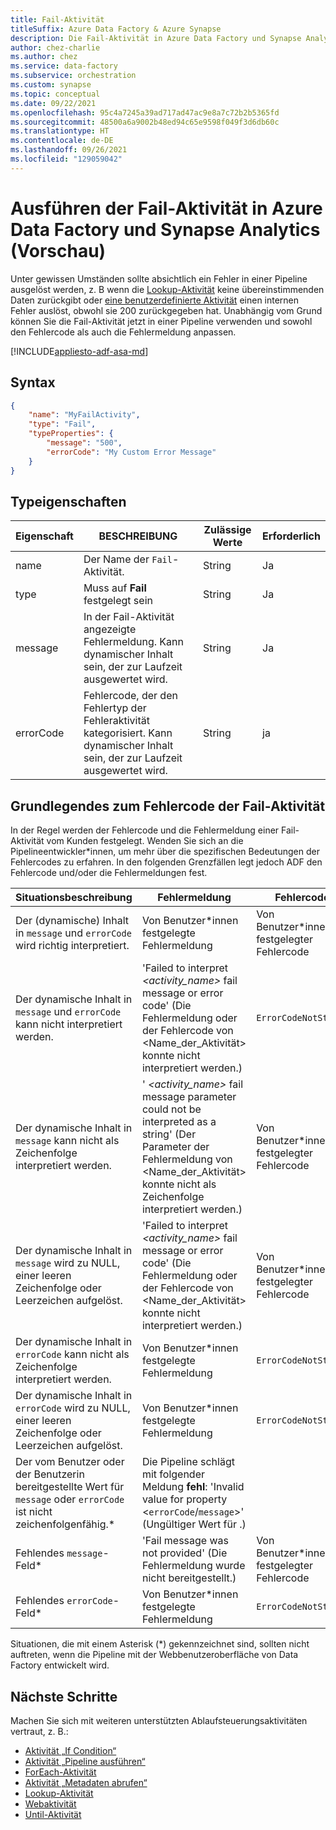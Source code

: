 ```yaml
---
title: Fail-Aktivität
titleSuffix: Azure Data Factory & Azure Synapse
description: Die Fail-Aktivität in Azure Data Factory und Synapse Analytics löst absichtlich einen Fehler in einer Pipeline aus.
author: chez-charlie
ms.author: chez
ms.service: data-factory
ms.subservice: orchestration
ms.custom: synapse
ms.topic: conceptual
ms.date: 09/22/2021
ms.openlocfilehash: 95c4a7245a39ad717ad47ac9e8a7c72b2b5365fd
ms.sourcegitcommit: 48500a6a9002b48ed94c65e9598f049f3d6db60c
ms.translationtype: HT
ms.contentlocale: de-DE
ms.lasthandoff: 09/26/2021
ms.locfileid: "129059042"
---
```

# <a name="execute-fail-activity-in-azure-data-factory-and-synapse-analytics-preview"></a>Ausführen der Fail-Aktivität in Azure Data Factory und Synapse Analytics (Vorschau)

Unter gewissen Umständen sollte absichtlich ein Fehler in einer Pipeline ausgelöst werden, z. B wenn die [Lookup-Aktivität](control-flow-lookup-activity.md) keine übereinstimmenden Daten zurückgibt oder [eine benutzerdefinierte Aktivität](transform-data-using-dotnet-custom-activity.md) einen internen Fehler auslöst, obwohl sie 200 zurückgegeben hat. Unabhängig vom Grund können Sie die Fail-Aktivität jetzt in einer Pipeline verwenden und sowohl den Fehlercode als auch die Fehlermeldung anpassen.

[!INCLUDE[appliesto-adf-asa-md](includes/appliesto-adf-asa-md.md)]


## <a name="syntax"></a>Syntax

```json
{
    "name": "MyFailActivity",
    "type": "Fail",
    "typeProperties": {
        "message": "500",
        "errorCode": "My Custom Error Message"
    }
}

```

## <a name="type-properties"></a>Typeigenschaften

Eigenschaft | BESCHREIBUNG | Zulässige Werte | Erforderlich
-------- | ----------- | -------------- | --------
name | Der Name der `Fail`-Aktivität. | String | Ja
type | Muss auf **Fail** festgelegt sein | String | Ja
message | In der Fail-Aktivität angezeigte Fehlermeldung. Kann dynamischer Inhalt sein, der zur Laufzeit ausgewertet wird. | String | Ja
errorCode | Fehlercode, der den Fehlertyp der Fehleraktivität kategorisiert. Kann dynamischer Inhalt sein, der zur Laufzeit ausgewertet wird. | String | ja

## <a name="understand-fail-activity-error-code"></a>Grundlegendes zum Fehlercode der Fail-Aktivität

In der Regel werden der Fehlercode und die Fehlermeldung einer Fail-Aktivität vom Kunden festgelegt. Wenden Sie sich an die Pipelineentwickler*innen, um mehr über die spezifischen Bedeutungen der Fehlercodes zu erfahren. In den folgenden Grenzfällen legt jedoch ADF den Fehlercode und/oder die Fehlermeldungen fest.

Situationsbeschreibung | Fehlermeldung | Fehlercode
-------- | ----------- | --------------
Der (dynamische) Inhalt in `message` und `errorCode` wird richtig interpretiert. | Von Benutzer*innen festgelegte Fehlermeldung | Von Benutzer*innen festgelegter Fehlercode
Der dynamische Inhalt in `message` und `errorCode` kann nicht interpretiert werden. | 'Failed to interpret _<activity_name>_ fail message or error code' (Die Fehlermeldung oder der Fehlercode von <Name_der_Aktivität> konnte nicht interpretiert werden.) | `ErrorCodeNotString`
Der dynamische Inhalt in `message` kann nicht als Zeichenfolge interpretiert werden. | ' _<activity_name>_ fail message parameter could not be interpreted as a string' (Der Parameter der Fehlermeldung von <Name_der_Aktivität> konnte nicht als Zeichenfolge interpretiert werden.) | Von Benutzer*innen festgelegter Fehlercode
Der dynamische Inhalt in `message` wird zu NULL, einer leeren Zeichenfolge oder Leerzeichen aufgelöst. | 'Failed to interpret _<activity_name>_ fail message or error code' (Die Fehlermeldung oder der Fehlercode von <Name_der_Aktivität> konnte nicht interpretiert werden.) | Von Benutzer*innen festgelegter Fehlercode
Der dynamische Inhalt in `errorCode` kann nicht als Zeichenfolge interpretiert werden. | Von Benutzer*innen festgelegte Fehlermeldung | `ErrorCodeNotString`
Der dynamische Inhalt in `errorCode` wird zu NULL, einer leeren Zeichenfolge oder Leerzeichen aufgelöst. | Von Benutzer*innen festgelegte Fehlermeldung | `ErrorCodeNotString`
Der vom Benutzer oder der Benutzerin bereitgestellte Wert für `message` oder `errorCode` ist nicht zeichenfolgenfähig.* | Die Pipeline schlägt mit folgender Meldung __fehl__: 'Invalid value for property <`errorCode`/`message`>' (Ungültiger Wert für <Meldung>.)
Fehlendes `message`-Feld* | 'Fail message was not provided' (Die Fehlermeldung wurde nicht bereitgestellt.) | Von Benutzer*innen festgelegter Fehlercode
Fehlendes `errorCode`-Feld* | Von Benutzer*innen festgelegte Fehlermeldung | `ErrorCodeNotString`

Situationen, die mit einem Asterisk (*) gekennzeichnet sind, sollten nicht auftreten, wenn die Pipeline mit der Webbenutzeroberfläche von Data Factory entwickelt wird.

## <a name="next-steps"></a>Nächste Schritte

Machen Sie sich mit weiteren unterstützten Ablaufsteuerungsaktivitäten vertraut, z. B.:

- [Aktivität „If Condition“](control-flow-if-condition-activity.md)
- [Aktivität „Pipeline ausführen“](control-flow-execute-pipeline-activity.md)
- [ForEach-Aktivität](control-flow-for-each-activity.md)
- [Aktivität „Metadaten abrufen“](control-flow-get-metadata-activity.md)
- [Lookup-Aktivität](control-flow-lookup-activity.md)
- [Webaktivität](control-flow-web-activity.md)
- [Until-Aktivität](control-flow-until-activity.md)
